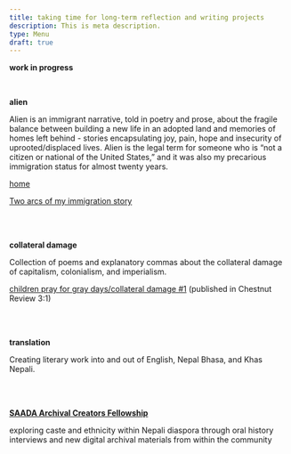 ```yaml
---
title: taking time for long-term reflection and writing projects
description: This is meta description.
type: Menu
draft: true
---
```


**work in progress**

<br>

**alien**

Alien is an immigrant narrative, told in poetry and prose, about the fragile balance between building a new life in an adopted land and memories of homes left behind - stories encapsulating joy, pain, hope and insecurity of uprooted/displaced lives. Alien is the legal term for someone who is “not a citizen or national of the United States,” and it was also my precarious immigration status for almost twenty years.

[home](https://lunaranjit.com/post/home)

[Two arcs of my immigration story](https://lunaranjit.com/post/two-arcs-of-my-immigration-story/)

<br><br>

**collateral damage**

Collection of poems and explanatory commas about the collateral damage of capitalism, colonialism, and imperialism.

[children pray for gray days/collateral damage #1](https://chestnutreview.com/children-pray-on-gray-days/) (published in Chestnut Review 3:1)

<br><br>

**translation**

Creating literary work into and out of English, Nepal Bhasa, and Khas Nepali.

<br><br>

[**SAADA Archival Creators Fellowship**](https://www.saada.org/acfp2021)

exploring caste and ethnicity within Nepali diaspora through oral history interviews and new digital archival materials from within the community
